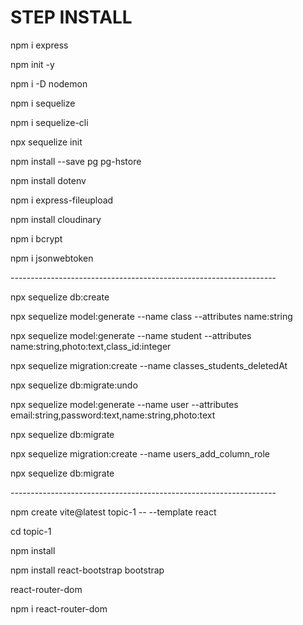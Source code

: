 <h1>STEP INSTALL</h1>

<p>npm i express</p>
<p>npm init -y</p>
<p>npm i -D nodemon</p>
<p>npm i sequelize</p>
<p>npm i sequelize-cli</p>
<p>npx sequelize init</p>
<p>npm install --save pg pg-hstore</p>
<p>npm install dotenv</p>
<p>npm i express-fileupload</p>
<p>npm install cloudinary</p>
<p>npm i bcrypt</p>
<p>npm i jsonwebtoken</p>

<p>------------------------------------------------------------------</p>

<p>npx sequelize db:create</p>
<p>npx sequelize model:generate --name class --attributes name:string</p>
<p>npx sequelize model:generate --name student --attributes name:string,photo:text,class_id:integer</p>
<p>npx sequelize migration:create --name classes_students_deletedAt</p>
<p>npx sequelize db:migrate:undo</p>
<p>npx sequelize model:generate --name user --attributes email:string,password:text,name:string,photo:text</p>
<p>npx sequelize db:migrate</p>
<p>npx sequelize migration:create --name users_add_column_role</p>
<p>npx sequelize db:migrate</p>

<p>------------------------------------------------------------------</p>

<p>npm create vite@latest topic-1 -- --template react</p>
<p>cd topic-1</p>
<p>npm install</p>
<p>npm install react-bootstrap bootstrap</p>
<p>react-router-dom</p>
<p>npm i react-router-dom</p>


